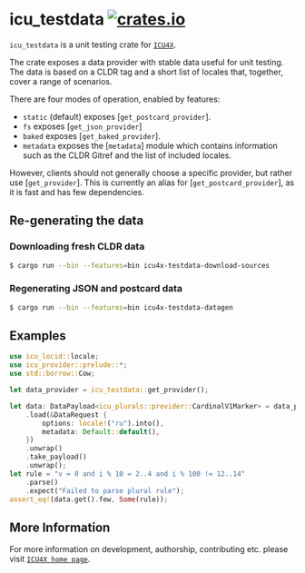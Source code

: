 # icu_testdata [![crates.io](https://img.shields.io/crates/v/icu_testdata)](https://crates.io/crates/icu_testdata)

`icu_testdata` is a unit testing crate for [`ICU4X`].

The crate exposes a data provider with stable data useful for unit testing. The data is
based on a CLDR tag and a short list of locales that, together, cover a range of scenarios.

There are four modes of operation, enabled by features:
* `static` (default) exposes [`get_postcard_provider`].
* `fs` exposes [`get_json_provider`]
* `baked` exposes [`get_baked_provider`].
* `metadata` exposes the [`metadata`] module which contains information such as the CLDR Gitref
  and the list of included locales.

However, clients should not generally choose a specific provider, but rather use [`get_provider`].
This is currently an alias for [`get_postcard_provider`], as it is fast and has few dependencies.

## Re-generating the data

### Downloading fresh CLDR data

```bash
$ cargo run --bin --features=bin icu4x-testdata-download-sources
```

### Regenerating JSON and postcard data

```bash
$ cargo run --bin --features=bin icu4x-testdata-datagen
```

## Examples

```rust
use icu_locid::locale;
use icu_provider::prelude::*;
use std::borrow::Cow;

let data_provider = icu_testdata::get_provider();

let data: DataPayload<icu_plurals::provider::CardinalV1Marker> = data_provider
    .load(&DataRequest {
        options: locale!("ru").into(),
        metadata: Default::default(),
    })
    .unwrap()
    .take_payload()
    .unwrap();
let rule = "v = 0 and i % 10 = 2..4 and i % 100 != 12..14"
    .parse()
    .expect("Failed to parse plural rule");
assert_eq!(data.get().few, Some(rule));
```

[`ICU4X`]: ../icu/index.html

## More Information

For more information on development, authorship, contributing etc. please visit [`ICU4X home page`](https://github.com/unicode-org/icu4x).
